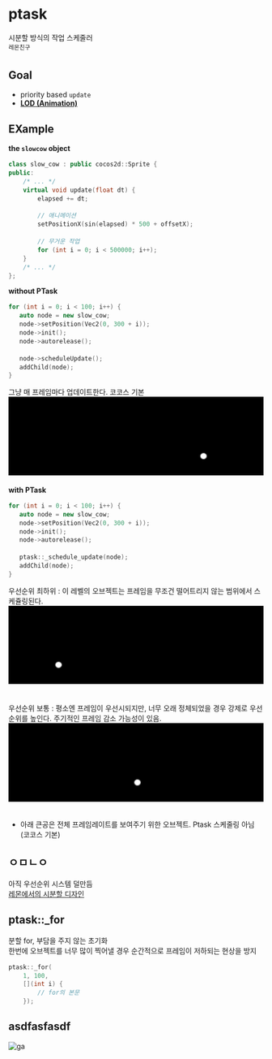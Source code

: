 ptask
====
시분할 방식의 작업 스케줄러<Br>
<sup>레몬친구</sup>

Goal
----
* priority based `update`
* __[LOD (Animation)](https://youtu.be/X3htj7jUBeg?t=3m16s)__

EXample
----
__the `slowcow` object__
```cpp
class slow_cow : public cocos2d::Sprite {
public:
    /* ... */
	virtual void update(float dt) {
		elapsed += dt;
        
        // 애니메이션
		setPositionX(sin(elapsed) * 500 + offsetX);

        // 무거운 작업
		for (int i = 0; i < 500000; i++);
	}
    /* ... */
};
```

__without PTask__<br>
 ```cpp
 for (int i = 0; i < 100; i++) {
	auto node = new slow_cow;
	node->setPosition(Vec2(0, 300 + i));
	node->init();
	node->autorelease();
	
	node->scheduleUpdate();
	addChild(node);
}
 ```
 그냥 매 프레임마다 업데이트한다. 코코스 기본<br>
 ![p](img/without_ptask.gif)<br>
 <br>
 __with PTask__<br>
 ```cpp
 for (int i = 0; i < 100; i++) {
	auto node = new slow_cow;
	node->setPosition(Vec2(0, 300 + i));
	node->init();
	node->autorelease();
	
	ptask::_schedule_update(node);
	addChild(node);
}
 ```
우선순위 최하위 : 이 레벨의 오브젝트는 프레임을 무조건 떨어트리지 않는 범위에서 스케쥴링된다.<br>
![p](img/ptask1.gif)<br>
<br><br>
우선순위 보통 : 평소엔 프레임이 우선시되지만, 너무 오래 정체되었을 경우 강제로 우선순위를 높인다. 주기적인 프레임 감소 가능성이 있음.<br>
![p](img/ptask2.gif)<br>
<br>
* 아래 큰공은 전체 프레임레이트를 보여주기 위한 오브젝트. Ptask 스케줄링 아님 (코코스 기본)

ㅇㅁㄴㅇ
----
아직 우선순위 시스템 덜만듬<br>
[레몬에서의 시분할 디자인](https://github.com/pjc02478/lemon/blob/master/example/physics.cpp)

ptask::_for
----
분할 for, 부담을 주지 않는 초기화<br>
한번에 오브젝트를 너무 많이 찍어낼 경우 순간적으로 프레임이 저하되는 현상을 방지
```cpp
ptask::_for(
    1, 100,
    [](int i) {
        // for의 본문
    });
```

asdfasfasdf
----
![ga](img/galaxy.gif)
